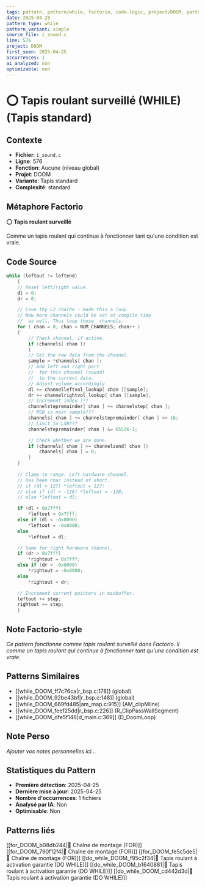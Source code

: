 ```yaml
---
tags: pattern, pattern/while, factorio, code-logic, project/DOOM, pattern/variant/simple
date: 2025-04-25
pattern_type: while
pattern_variant: simple
source_file: i_sound.c
line: 576
project: DOOM
first_seen: 2025-04-25
occurrences: 1
ai_analyzed: non
optimizable: non
---
```


# ⭕ Tapis roulant surveillé (WHILE) (Tapis standard)

## Contexte
- **Fichier**: `i_sound.c`
- **Ligne**: 576
- **Fonction**: Aucune (niveau global)
- **Projet**: DOOM
- **Variante**: Tapis standard
- **Complexité**: standard

## Métaphore Factorio
⭕ **Tapis roulant surveillé**

Comme un tapis roulant qui continue à fonctionner tant qu'une condition est vraie.

## Code Source
```c
while (leftout != leftend)
    {
	// Reset left/right value. 
	dl = 0;
	dr = 0;

	// Love thy L2 chache - made this a loop.
	// Now more channels could be set at compile time
	//  as well. Thus loop those  channels.
	for ( chan = 0; chan < NUM_CHANNELS; chan++ )
	{
	    // Check channel, if active.
	    if (channels[ chan ])
	    {
		// Get the raw data from the channel. 
		sample = *channels[ chan ];
		// Add left and right part
		//  for this channel (sound)
		//  to the current data.
		// Adjust volume accordingly.
		dl += channelleftvol_lookup[ chan ][sample];
		dr += channelrightvol_lookup[ chan ][sample];
		// Increment index ???
		channelstepremainder[ chan ] += channelstep[ chan ];
		// MSB is next sample???
		channels[ chan ] += channelstepremainder[ chan ] >> 16;
		// Limit to LSB???
		channelstepremainder[ chan ] &= 65536-1;

		// Check whether we are done.
		if (channels[ chan ] >= channelsend[ chan ])
		    channels[ chan ] = 0;
	    }
	}
	
	// Clamp to range. Left hardware channel.
	// Has been char instead of short.
	// if (dl > 127) *leftout = 127;
	// else if (dl < -128) *leftout = -128;
	// else *leftout = dl;

	if (dl > 0x7fff)
	    *leftout = 0x7fff;
	else if (dl < -0x8000)
	    *leftout = -0x8000;
	else
	    *leftout = dl;

	// Same for right hardware channel.
	if (dr > 0x7fff)
	    *rightout = 0x7fff;
	else if (dr < -0x8000)
	    *rightout = -0x8000;
	else
	    *rightout = dr;

	// Increment current pointers in mixbuffer.
	leftout += step;
	rightout += step;
    }
```

## Note Factorio-style
*Ce pattern fonctionne comme tapis roulant surveillé dans Factorio. Il comme un tapis roulant qui continue à fonctionner tant qu'une condition est vraie.*

## Patterns Similaires
- [[while_DOOM_ff7c76ca|r_bsp.c:178]] (global)
- [[while_DOOM_92be43bf|r_bsp.c:148]] (global)
- [[while_DOOM_669fd485|am_map.c:915]] (AM_clipMline)
- [[while_DOOM_feef25dd|r_bsp.c:226]] (R_ClipPassWallSegment)
- [[while_DOOM_dfe5f146|d_main.c:369]] (D_DoomLoop)

## Note Perso
*Ajouter vos notes personnelles ici...*

## Statistiques du Pattern
- **Première détection**: 2025-04-25
- **Dernière mise à jour**: 2025-04-25
- **Nombre d'occurrences**: 1 fichiers
- **Analysé par IA**: Non
- **Optimisable**: Non

## Patterns liés
[[for_DOOM_b08db244|🔄 Chaîne de montage (FOR)]]
[[for_DOOM_790f12f4|🔄 Chaîne de montage (FOR)]]
[[for_DOOM_fe5c5de5|🔄 Chaîne de montage (FOR)]]
[[do_while_DOOM_f95c2f34|🔄 Tapis roulant à activation garantie (DO WHILE)]]
[[do_while_DOOM_b1640881|🔄 Tapis roulant à activation garantie (DO WHILE)]]
[[do_while_DOOM_cd442d3d|🔄 Tapis roulant à activation garantie (DO WHILE)]]

